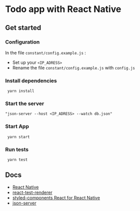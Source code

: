 # Todo app with React Native

## Get started

### Configuration

In the file `constant/config.example.js` :

- Set up your `<IP_ADRESS>`
- Rename the file `constant/config.example.js` with `config.js`

### Install dependencies

```
 yarn install
```

### Start the server

```
"json-server --host <IP_ADRESS> --watch db.json"
```

### Start App

```
 yarn start
```

### Run tests

```
 yarn test
```

## Docs

- [React Native](https://reactnative.dev/docs/getting-started)
- [react-test-renderer](https://fr.reactjs.org/docs/test-renderer.html)
- [styled-components React for React Native](https://styled-components.com/docs/basics#react-native)
- [json-server](https://github.com/typicode/json-server)
